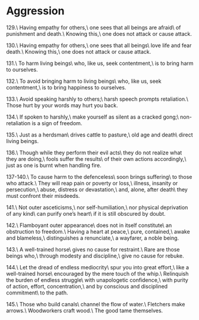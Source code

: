 Aggression
==========

129.\\
Having empathy for others,\\
one sees that all beings are afraid\\
of punishment and death.\\
Knowing this,\\
one does not attack or cause attack.

130.\\
Having empathy for others,\\
one sees that all beings\\
love life and fear death.\\
Knowing this,\\
one does not attack or cause attack.

131.\\
To harm living beings\\
who, like us, seek contentment,\\
is to bring harm to ourselves.

132.\\
To avoid bringing harm to living beings\\
who, like us, seek contentment,\\
is to bring happiness to ourselves.

133.\\
Avoid speaking harshly to others;\\
harsh speech prompts retaliation.\\
Those hurt by your words may hurt you back.

134.\\
If spoken to harshly,\\
make yourself as silent as a cracked gong;\\
non-retaliation is a sign of freedom.

135.\\
Just as a herdsman\\
drives cattle to pasture,\\
old age and death\\
direct living beings.

136.\\
Though while they perform their evil acts\\
they do not realize what they are doing,\\
fools suffer the results\\
of their own actions accordingly,\\
just as one is burnt when handling fire.

137-140.\\
To cause harm to the defenceless\\
soon brings suffering\\
to those who attack.\\
They will reap pain or poverty or loss,\\
illness, insanity or persecution,\\
abuse, distress or devastation,\\
and, alone, after death\\
they must confront their misdeeds.

141.\\
Not outer asceticisms,\\
nor self-humiliation,\\
nor physical deprivation of any kind\\
can purify one’s heart\\
if it is still obscured by doubt.

142.\\
Flamboyant outer appearance\\
does not in itself constitute\\
an obstruction to freedom.\\
Having a heart at peace,\\
pure, contained,\\
awake and blameless,\\
distinguishes a renunciate,\\
a wayfarer, a noble being.

143.\\
A well-trained horse\\
gives no cause for restraint.\\
Rare are those beings who,\\
through modesty and discipline,\\
give no cause for rebuke.

144.\\
Let the dread of endless mediocrity\\
spur you into great effort,\\
like a well-trained horse\\
encouraged by the mere touch of the whip.\\
Relinquish the burden of endless struggle\\
with unapologetic confidence,\\
with purity of action, effort, concentration,\\
and by conscious and disciplined commitment\\
to the path.

145.\\
Those who build canals\\
channel the flow of water.\\
Fletchers make arrows.\\
Woodworkers craft wood.\\
The good tame themselves.

